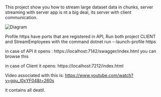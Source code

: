 This project show you how to stream large dataset data in chunks, server streaming with server app is nt a big deal, its server with client communication.


![Diagram](https://github.com/user-attachments/assets/678d6592-e994-4be2-8846-f730fa777f99)

Profile https have ports that are registered in API,
Run both project CLIENT and StreamEmployees with the command
dotnet run --launch-profile https


in case of API it opens :
https://localhost:7142/swagger/index.html
you can browse this 


in case of Client it opens:
https://localhost:7212/index.html

Video associated with this is:
https://www.youtube.com/watch?v=gqu_l0xYF04&t=260s

it contains all deatil.



